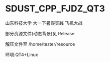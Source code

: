 # SDUST_CPP_FJDZ_QT3
山东科技大学 大一下暑假实践 飞机大战

部分资源文件(动态背景)见 Release

解压文件至 /home/tester/resource

环境:QT4+Linux
